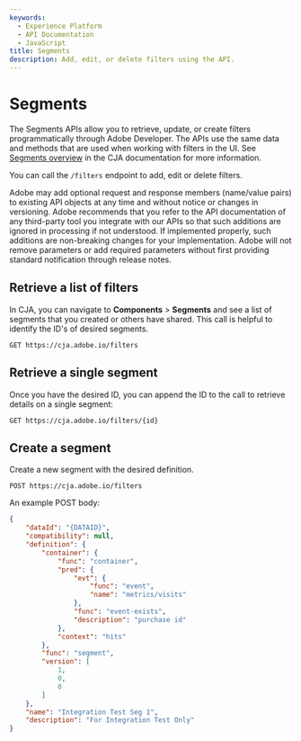 ```yaml
---
keywords:
  - Experience Platform
  - API Documentation
  - JavaScript
title: Segments
description: Add, edit, or delete filters using the API.
---
```


# Segments

The Segments APIs allow you to retrieve, update, or create filters programmatically through Adobe Developer. The APIs use the same data and methods that are used when working with filters in the UI. See [Segments overview](https://experienceleague.adobe.com/en/docs/customer-journey-analytics-learn/tutorials/components/filters/introduction-to-filters-in-cja) in the CJA documentation for more information.

You can call the `/filters` endpoint to add, edit or delete filters.

<InlineAlert variant="info" slots="text" />

Adobe may add optional request and response members (name/value pairs) to existing API objects at any time and without notice or changes in versioning. Adobe recommends that you refer to the API documentation of any third-party tool you integrate with our APIs so that such additions are ignored in processing if not understood. If implemented properly, such additions are non-breaking changes for your implementation. Adobe will not remove parameters or add required parameters without first providing standard notification through release notes.

## Retrieve a list of filters

In CJA, you can navigate to **Components** > **Segments** and see a list of segments that you created or others have shared. This call is helpful to identify the ID's of desired segments.

`GET https://cja.adobe.io/filters`

## Retrieve a single segment

Once you have the desired ID, you can append the ID to the call to retrieve details on a single segment:

`GET https://cja.adobe.io/filters/{id}`

## Create a segment

Create a new segment with the desired definition.

`POST https://cja.adobe.io/filters`

An example POST body:

```json
{
    "dataId": "{DATAID}",
    "compatibility": null,
    "definition": {
        "container": {
            "func": "container",
            "pred": {
                "evt": {
                    "func": "event",
                    "name": "metrics/visits"
                },
                "func": "event-exists",
                "description": "purchase id"
            },
            "context": "hits"
        },
        "func": "segment",
        "version": [
            1,
            0,
            0
        ]
    },
    "name": "Integration Test Seg 1",
    "description": "For Integration Test Only"
}
```
